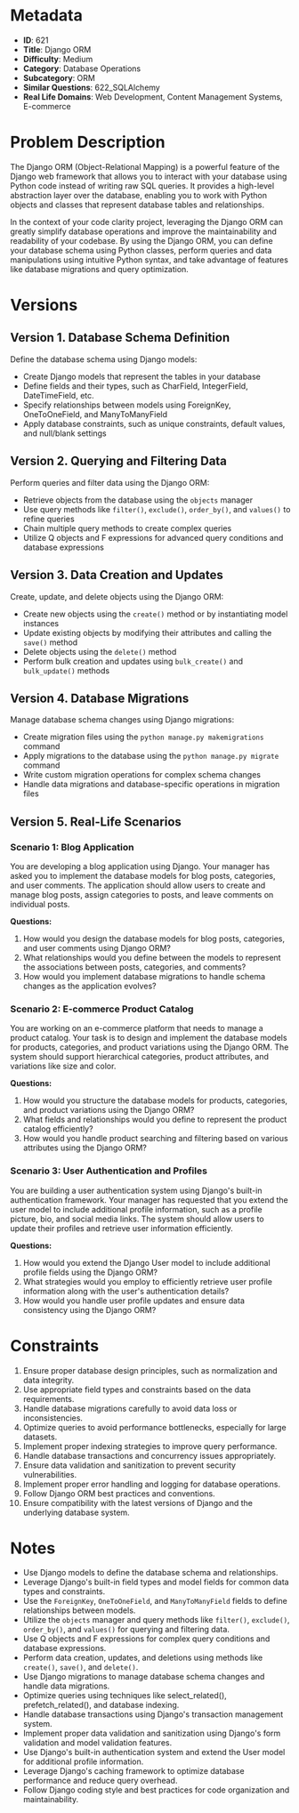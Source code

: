 # Metadata

- **ID**: 621
- **Title**: Django ORM
- **Difficulty**: Medium
- **Category**: Database Operations
- **Subcategory**: ORM
- **Similar Questions**: 622_SQLAlchemy
- **Real Life Domains**: Web Development, Content Management Systems, E-commerce

# Problem Description

The Django ORM (Object-Relational Mapping) is a powerful feature of the Django web framework that allows you to interact with your database using Python code instead of writing raw SQL queries. It provides a high-level abstraction layer over the database, enabling you to work with Python objects and classes that represent database tables and relationships.

In the context of your code clarity project, leveraging the Django ORM can greatly simplify database operations and improve the maintainability and readability of your codebase. By using the Django ORM, you can define your database schema using Python classes, perform queries and data manipulations using intuitive Python syntax, and take advantage of features like database migrations and query optimization.

# Versions

## Version 1. Database Schema Definition

Define the database schema using Django models:

- Create Django models that represent the tables in your database
- Define fields and their types, such as CharField, IntegerField, DateTimeField, etc.
- Specify relationships between models using ForeignKey, OneToOneField, and ManyToManyField
- Apply database constraints, such as unique constraints, default values, and null/blank settings

## Version 2. Querying and Filtering Data

Perform queries and filter data using the Django ORM:

- Retrieve objects from the database using the `objects` manager
- Use query methods like `filter()`, `exclude()`, `order_by()`, and `values()` to refine queries
- Chain multiple query methods to create complex queries
- Utilize Q objects and F expressions for advanced query conditions and database expressions

## Version 3. Data Creation and Updates

Create, update, and delete objects using the Django ORM:

- Create new objects using the `create()` method or by instantiating model instances
- Update existing objects by modifying their attributes and calling the `save()` method
- Delete objects using the `delete()` method
- Perform bulk creation and updates using `bulk_create()` and `bulk_update()` methods

## Version 4. Database Migrations

Manage database schema changes using Django migrations:

- Create migration files using the `python manage.py makemigrations` command
- Apply migrations to the database using the `python manage.py migrate` command
- Write custom migration operations for complex schema changes
- Handle data migrations and database-specific operations in migration files

## Version 5. Real-Life Scenarios

### Scenario 1: Blog Application

You are developing a blog application using Django. Your manager has asked you to implement the database models for blog posts, categories, and user comments. The application should allow users to create and manage blog posts, assign categories to posts, and leave comments on individual posts.

**Questions:**

1. How would you design the database models for blog posts, categories, and user comments using Django ORM?
2. What relationships would you define between the models to represent the associations between posts, categories, and comments?
3. How would you implement database migrations to handle schema changes as the application evolves?

### Scenario 2: E-commerce Product Catalog

You are working on an e-commerce platform that needs to manage a product catalog. Your task is to design and implement the database models for products, categories, and product variations using the Django ORM. The system should support hierarchical categories, product attributes, and variations like size and color.

**Questions:**

1. How would you structure the database models for products, categories, and product variations using the Django ORM?
2. What fields and relationships would you define to represent the product catalog efficiently?
3. How would you handle product searching and filtering based on various attributes using the Django ORM?

### Scenario 3: User Authentication and Profiles

You are building a user authentication system using Django's built-in authentication framework. Your manager has requested that you extend the user model to include additional profile information, such as a profile picture, bio, and social media links. The system should allow users to update their profiles and retrieve user information efficiently.

**Questions:**

1. How would you extend the Django User model to include additional profile fields using the Django ORM?
2. What strategies would you employ to efficiently retrieve user profile information along with the user's authentication details?
3. How would you handle user profile updates and ensure data consistency using the Django ORM?

# Constraints

1. Ensure proper database design principles, such as normalization and data integrity.
2. Use appropriate field types and constraints based on the data requirements.
3. Handle database migrations carefully to avoid data loss or inconsistencies.
4. Optimize queries to avoid performance bottlenecks, especially for large datasets.
5. Implement proper indexing strategies to improve query performance.
6. Handle database transactions and concurrency issues appropriately.
7. Ensure data validation and sanitization to prevent security vulnerabilities.
8. Implement proper error handling and logging for database operations.
9. Follow Django ORM best practices and conventions.
10. Ensure compatibility with the latest versions of Django and the underlying database system.

# Notes

- Use Django models to define the database schema and relationships.
- Leverage Django's built-in field types and model fields for common data types and constraints.
- Use the `ForeignKey`, `OneToOneField`, and `ManyToManyField` fields to define relationships between models.
- Utilize the `objects` manager and query methods like `filter()`, `exclude()`, `order_by()`, and `values()` for querying and filtering data.
- Use Q objects and F expressions for complex query conditions and database expressions.
- Perform data creation, updates, and deletions using methods like `create()`, `save()`, and `delete()`.
- Use Django migrations to manage database schema changes and handle data migrations.
- Optimize queries using techniques like select_related(), prefetch_related(), and database indexing.
- Handle database transactions using Django's transaction management system.
- Implement proper data validation and sanitization using Django's form validation and model validation features.
- Use Django's built-in authentication system and extend the User model for additional profile information.
- Leverage Django's caching framework to optimize database performance and reduce query overhead.
- Follow Django coding style and best practices for code organization and maintainability.
